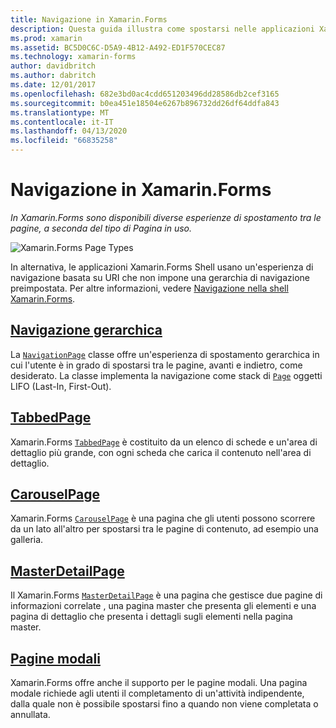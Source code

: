 ```yaml
---
title: Navigazione in Xamarin.Forms
description: Questa guida illustra come spostarsi nelle applicazioni Xamarin.Forms. Xamarin.Forms offre diverse esperienze di navigazione tra le pagine, a seconda del tipo di pagina in uso.
ms.prod: xamarin
ms.assetid: BC5D0C6C-D5A9-4B12-A492-ED1F570CEC87
ms.technology: xamarin-forms
author: davidbritch
ms.author: dabritch
ms.date: 12/01/2017
ms.openlocfilehash: 682e3bd0ac4cdd651203496dd28586db2cef3165
ms.sourcegitcommit: b0ea451e18504e6267b896732dd26df64ddfa843
ms.translationtype: MT
ms.contentlocale: it-IT
ms.lasthandoff: 04/13/2020
ms.locfileid: "66835258"
---
```

# <a name="xamarinforms-navigation"></a>Navigazione in Xamarin.Forms

_In Xamarin.Forms sono disponibili diverse esperienze di spostamento tra le pagine, a seconda del tipo di Pagina in uso._

![](images/page-types.png "Xamarin.Forms Page Types")

In alternativa, le applicazioni Xamarin.Forms Shell usano un'esperienza di navigazione basata su URI che non impone una gerarchia di navigazione preimpostata. Per altre informazioni, vedere [Navigazione nella shell Xamarin.Forms](~/xamarin-forms/app-fundamentals/shell/navigation.md).

## <a name="hierarchical-navigation"></a>[Navigazione gerarchica](hierarchical.md)

La [`NavigationPage`](xref:Xamarin.Forms.NavigationPage) classe offre un'esperienza di spostamento gerarchica in cui l'utente è in grado di spostarsi tra le pagine, avanti e indietro, come desiderato. La classe implementa la navigazione come stack di [`Page`](xref:Xamarin.Forms.Page) oggetti LIFO (Last-In, First-Out).

## <a name="tabbedpage"></a>[TabbedPage](tabbed-page.md)

Xamarin.Forms [`TabbedPage`](xref:Xamarin.Forms.TabbedPage) è costituito da un elenco di schede e un'area di dettaglio più grande, con ogni scheda che carica il contenuto nell'area di dettaglio.

## <a name="carouselpage"></a>[CarouselPage](carousel-page.md)

Xamarin.Forms [`CarouselPage`](xref:Xamarin.Forms.CarouselPage) è una pagina che gli utenti possono scorrere da un lato all'altro per spostarsi tra le pagine di contenuto, ad esempio una galleria.

## <a name="masterdetailpage"></a>[MasterDetailPage](master-detail-page.md)

Il Xamarin.Forms [`MasterDetailPage`](xref:Xamarin.Forms.MasterDetailPage) è una pagina che gestisce due pagine di informazioni correlate , una pagina master che presenta gli elementi e una pagina di dettaglio che presenta i dettagli sugli elementi nella pagina master.

## <a name="modal-pages"></a>[Pagine modali](modal.md)

Xamarin.Forms offre anche il supporto per le pagine modali. Una pagina modale richiede agli utenti il completamento di un'attività indipendente, dalla quale non è possibile spostarsi fino a quando non viene completata o annullata.
